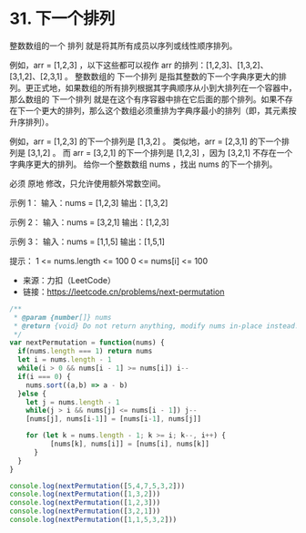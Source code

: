 # 31. 下一个排列

整数数组的一个 排列  就是将其所有成员以序列或线性顺序排列。

例如，arr = [1,2,3] ，以下这些都可以视作 arr 的排列：[1,2,3]、[1,3,2]、[3,1,2]、[2,3,1] 。
整数数组的 下一个排列 是指其整数的下一个字典序更大的排列。更正式地，如果数组的所有排列根据其字典顺序从小到大排列在一个容器中，那么数组的 下一个排列 就是在这个有序容器中排在它后面的那个排列。如果不存在下一个更大的排列，那么这个数组必须重排为字典序最小的排列（即，其元素按升序排列）。

例如，arr = [1,2,3] 的下一个排列是 [1,3,2] 。
类似地，arr = [2,3,1] 的下一个排列是 [3,1,2] 。
而 arr = [3,2,1] 的下一个排列是 [1,2,3] ，因为 [3,2,1] 不存在一个字典序更大的排列。
给你一个整数数组 nums ，找出 nums 的下一个排列。

必须 原地 修改，只允许使用额外常数空间。

示例 1：
输入：nums = [1,2,3]
输出：[1,3,2]

示例 2：
输入：nums = [3,2,1]
输出：[1,2,3]

示例 3：
输入：nums = [1,1,5]
输出：[1,5,1]


提示：
1 <= nums.length <= 100
0 <= nums[i] <= 100

- 来源：力扣（LeetCode）  
- 链接：https://leetcode.cn/problems/next-permutation

```javascript
/**
 * @param {number[]} nums
 * @return {void} Do not return anything, modify nums in-place instead.
 */
var nextPermutation = function(nums) {
  if(nums.length === 1) return nums
  let i = nums.length - 1
  while(i > 0 && nums[i - 1] >= nums[i]) i--
  if(i === 0) {
    nums.sort((a,b) => a - b)
  }else {
    let j = nums.length - 1
    while(j > i && nums[j] <= nums[i - 1]) j--
    [nums[j], nums[i-1]] = [nums[i-1], nums[j]]

    for (let k = nums.length - 1; k >= i; k--, i++) {
		  [nums[k], nums[i]] = [nums[i], nums[k]]
	  }
  }
}

console.log(nextPermutation([5,4,7,5,3,2]))
console.log(nextPermutation([1,3,2]))
console.log(nextPermutation([1,2,3]))
console.log(nextPermutation([3,2,1]))
console.log(nextPermutation([1,1,5,3,2]))
```